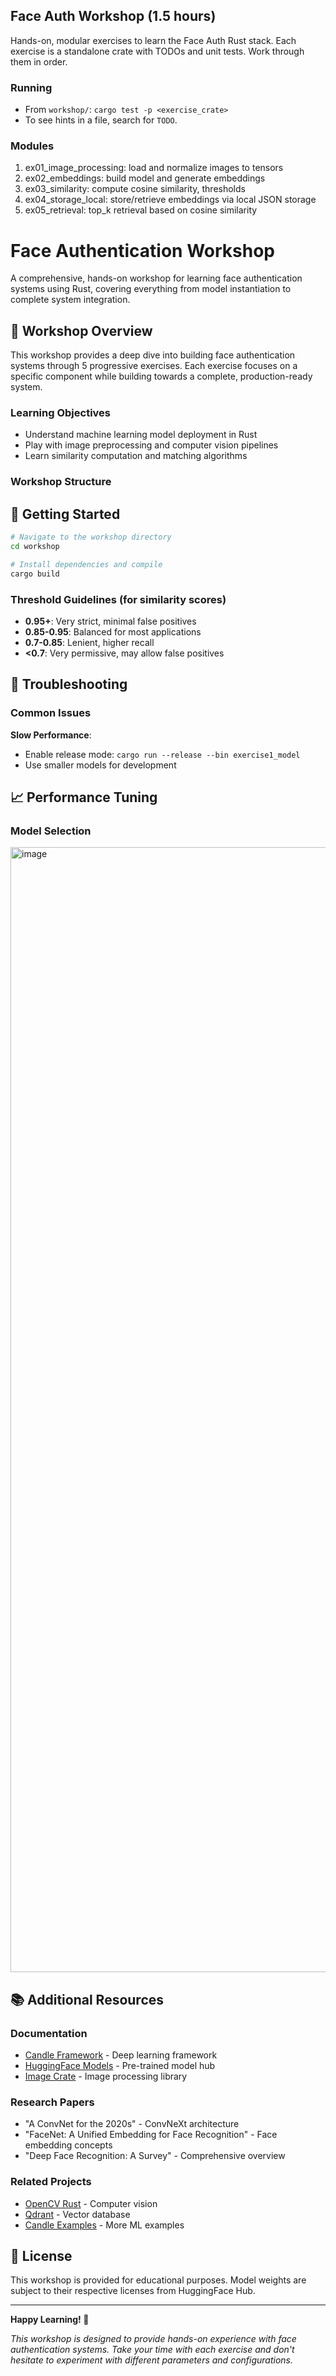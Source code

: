 ## Face Auth Workshop (1.5 hours)

Hands-on, modular exercises to learn the Face Auth Rust stack. Each exercise is a standalone crate with TODOs and unit tests. 
Work through them in order.

### Running
- From `workshop/`: `cargo test -p <exercise_crate>`
- To see hints in a file, search for `TODO`.

### Modules
1. ex01_image_processing: load and normalize images to tensors
2. ex02_embeddings: build model and generate embeddings
3. ex03_similarity: compute cosine similarity, thresholds
4. ex04_storage_local: store/retrieve embeddings via local JSON storage
5. ex05_retrieval: top_k retrieval based on cosine similarity

# Face Authentication Workshop

A comprehensive, hands-on workshop for learning face authentication systems using Rust, covering everything from model instantiation to complete system integration.

## 🎯 Workshop Overview

This workshop provides a deep dive into building face authentication systems through 5 progressive exercises. Each exercise focuses on a specific component while building towards a complete, production-ready system.

### Learning Objectives

- Understand machine learning model deployment in Rust
- Play with image preprocessing and computer vision pipelines
- Learn similarity computation and matching algorithms

### Workshop Structure





## 🚀 Getting Started

```bash
# Navigate to the workshop directory
cd workshop

# Install dependencies and compile
cargo build
```


### Threshold Guidelines (for similarity scores)

- **0.95+**: Very strict, minimal false positives
- **0.85-0.95**: Balanced for most applications
- **0.7-0.85**: Lenient, higher recall
- **<0.7**: Very permissive, may allow false positives


## 🔧 Troubleshooting

### Common Issues

**Slow Performance**:
- Enable release mode: `cargo run --release --bin exercise1_model`
- Use smaller models for development


## 📈 Performance Tuning

### Model Selection

<img width="2200" height="1800" alt="image" src="https://github.com/user-attachments/assets/8da7e6be-7a49-41e0-a6ec-c5a0abc11bb2" />


## 📚 Additional Resources

### Documentation

- [Candle Framework](https://github.com/huggingface/candle) - Deep learning framework
- [HuggingFace Models](https://huggingface.co/models) - Pre-trained model hub
- [Image Crate](https://docs.rs/image/) - Image processing library

### Research Papers

- "A ConvNet for the 2020s" - ConvNeXt architecture
- "FaceNet: A Unified Embedding for Face Recognition" - Face embedding concepts
- "Deep Face Recognition: A Survey" - Comprehensive overview

### Related Projects

- [OpenCV Rust](https://github.com/twistedfall/opencv-rust) - Computer vision
- [Qdrant](https://qdrant.tech/) - Vector database
- [Candle Examples](https://github.com/huggingface/candle/tree/main/candle-examples) - More ML examples

## 📄 License

This workshop is provided for educational purposes. Model weights are subject to their respective licenses from HuggingFace Hub.

---

**Happy Learning! 🚀**

*This workshop is designed to provide hands-on experience with face authentication systems. Take your time with each exercise and don't hesitate to experiment with different parameters and configurations.*

